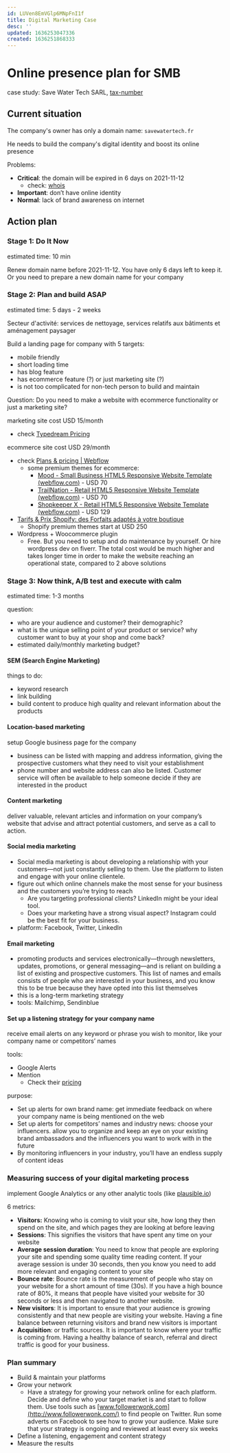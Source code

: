 ```yaml
---
id: LUVen8EmVGlp6MNpFnI1f
title: Digital Marketing Case
desc: ''
updated: 1636253047336
created: 1636251868333
---
```

# Online presence plan for SMB

case study: Save Water Tech SARL, [tax-number](https://www.societe.com/societe/save-water-technology-878866755.html)

## Current situation
The company's owner has only a domain name: `savewatertech.fr`

He needs to build the company's digital identity and boost its online presence

Problems:
- **Critical**: the domain will be expired in 6 days on 2021-11-12
    - check: [whois](https://whois.domaintools.com/savewatertech.fr)
- **Important**: don’t have online identity
- **Normal**: lack of brand awareness on internet

## Action plan
### Stage 1: Do It Now
estimated time: 10 min

Renew domain name before 2021-11-12. You have only 6 days left to keep it. Or you need to prepare a new domain name for your company

### Stage 2: Plan and build ASAP
estimated time: 5 days - 2 weeks

Secteur d'activité: services de nettoyage,  services relatifs aux bâtiments et aménagement paysager

Build a landing page for company with 5 targets:
- mobile friendly
- short loading time
- has blog feature
- has ecommerce feature (?) or just marketing site (?)
- is not too complicated for non-tech person to build and maintain

Question: Do you need to make a website with ecommerce functionality or just a marketing site?

marketing site cost USD 15/month
- check [Typedream Pricing](https://typedream.com/pricing)

ecommerce site cost USD 29/month
- check [Plans & pricing | Webflow](https://webflow.com/pricing)
    - some premium themes for ecommerce:
        - [Mood - Small Business HTML5 Responsive Website Template (webflow.com)](https://webflow.com/templates/html/mood-small-business-website-template) - USD 70
        - [TrailNation - Retail HTML5 Responsive Website Template (webflow.com)](https://webflow.com/templates/html/trailnation-retail-website-template)  - USD 70
        - [Shopkeeper X - Retail HTML5 Responsive Website Template (webflow.com)](https://webflow.com/templates/html/shopkeeper-x-retail-website-template)  - USD 129
- [Tarifs & Prix Shopify: des Forfaits adaptés à votre boutique](https://www.shopify.fr/tarifs)
    - Shopify premium themes start at USD 250
- Wordpress + Woocommerce plugin
    - Free. But you need to setup and do maintenance by yourself. Or hire wordpress dev on fiverr. The total cost would be much higher and takes longer time in order to make the website reaching an operational state, compared to 2 above solutions

### Stage 3: Now think, A/B test and execute with calm
estimated time: 1-3 months

question:
- who are your audience and customer? their demographic?
- what is the unique selling point of your product or service? why customer want to buy at your shop and come back?
- estimated daily/monthly marketing budget?

#### SEM (Search Engine Marketing)
things to do:
- keyword research
- link building
- build content to produce high quality and relevant information about the products

#### Location-based marketing
setup Google business page for the company
- business can be listed with mapping and address information, giving the prospective customers what they need to visit your establishment
- phone number and website address can also be listed. Customer service will often be available to help someone decide if they are interested in the product

#### Content marketing
deliver valuable, relevant articles and information on your company’s website that advise and attract potential customers, and serve as a call to action.

#### Social media marketing
- Social media marketing is about developing a relationship with your customers—not just constantly selling to them. Use the platform to listen and engage with your online clientele.
- figure out which online channels make the most sense for your business and the customers you’re trying to reach
    - Are you targeting professional clients? LinkedIn might be your ideal tool.
    - Does your marketing have a strong visual aspect? Instagram could be the best fit for your business.
- platform: Facebook, Twitter, LinkedIn

#### Email marketing
- promoting products and services electronically—through newsletters, updates, promotions, or general messaging—and is reliant on building a list of existing and prospective customers. This list of names and emails consists of people who are interested in your business, and you know this to be true because they have opted into this list themselves
- this is a long-term marketing strategy
- tools: Mailchimp, Sendinblue

#### Set up a listening strategy for your company name
receive email alerts on any keyword or phrase you wish to monitor, like your company name or competitors’ names

tools:
- Google Alerts
- Mention
    - Check their [pricing](https://mention.com/en/pricing/)

purpose:
- Set up alerts for own brand name: get immediate feedback on where your company name is being mentioned on the web
- Set up alerts for competitors’ names and industry news: choose your influencers. allow you to organize and keep an eye on your existing brand ambassadors and the influencers you want to work with in the future
- By monitoring influencers in your industry, you’ll have an endless supply of content ideas

### Measuring success of your digital marketing process
implement Google Analytics or any other analytic tools (like [plausible.io](https://plausible.io/))

6 metrics:
- **Visitors:** Knowing who is coming to visit your site, how long they then spend on the site, and which pages they are looking at before leaving
- **Sessions**: This signifies the visitors that have spent any time on your website
- **Average session duration**: You need to know that people are exploring your site and spending some quality time reading content. If your average session is under 30 seconds, then you know you need to add more relevant and engaging content to your site
- **Bounce rate**: Bounce rate is the measurement of people who stay on your website for a short amount of time (30s). If you have a high bounce rate of 80%, it means that people have visited your website for 30 seconds or less and then navigated to another website.
- **New visitors**: It is important to ensure that your audience is growing consistently and that new people are visiting your website. Having a fine balance between returning visitors and brand new visitors is important
- **Acquisition**: or traffic sources. It is important to know where your traffic is coming from. Having a healthy balance of search, referral and direct traffic is good for your business.

### Plan summary
- Build & maintain your platforms
- Grow your network
    - Have a strategy for growing your network online for each platform. Decide and define who your target market is and start to follow them. Use tools such as [www.followerwonk.com](http://www.followerwonk.com/) to find people on Twitter. Run some adverts on Facebook to see how to grow your audience. Make sure that your strategy is ongoing and reviewed at least every six weeks
- Define a listening, engagement and content strategy
- Measure the results
